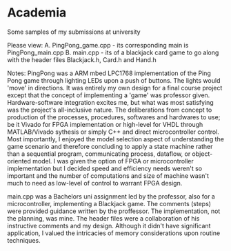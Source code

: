 # Academia
Some samples of my submissions at university

Please view:
A. PingPong_game.cpp - its corresponding main is PingPong_main.cpp
B. main.cpp - its of a blackjack card game to go along with the header files Blackjack.h, Card.h and Hand.h

Notes:
PingPong was a ARM mbed LPC1768 implementation of the Ping Pong game through lighting LEDs upon a push of buttons. The lights would 'move' in directions. It was entirely my own design for a final course project except that the concept of implementing a 'game' was professor given. Hardware-software integration excites me, but what was most satisfying was the project's all-inclusive nature. The deliberations from concept to production of the processes, procedures, softwares and hardwares to use; be it Vivado for FPGA implementation or high-level for VHDL through MATLAB/Vivado sythesis or simply C++ and direct microcontroller control. Most importantly, I enjoyed the model selection aspect of understanding the game scenario and therefore concluding to apply a state machine rather than a sequential program, communicating process, dataflow, or object-oriented model. I was given the option of FPGA or microcontroller implementation but I decided speed and efficiency needs weren't so important and the number of computations and size of machine wasn't much to need as low-level of control to warrant FPGA design.

main.cpp was a Bachelors uni assignment led by the professor, also for a microcontroller, implementing a Blackjack game. The comments (steps) were provided guidance written by the proffessor. The implementation, not the planning, was mine. The header files were a collaboration of his instructive comments and my design. Although it didn't have significant application, I valued the intricacies of memory considerations upon routine techniques.

